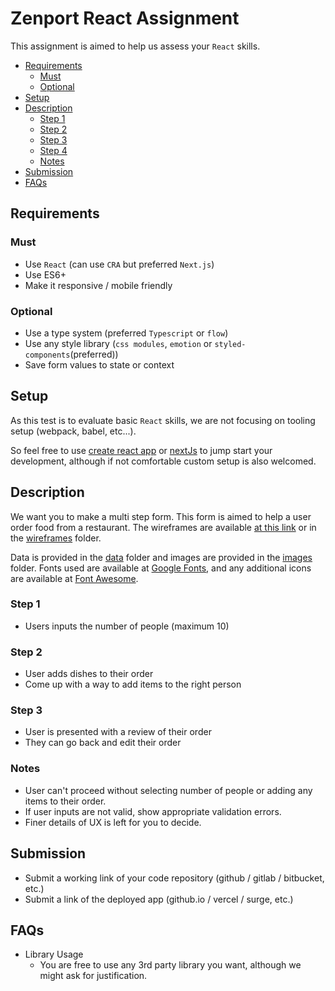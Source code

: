# Zenport React Assignment

This assignment is aimed to help us assess your `React` skills.

<!-- toc -->

* [Requirements](#requirements)
  * [Must](#must)
  * [Optional](#optional)
* [Setup](#setup)
* [Description](#description)
  * [Step 1](#step-1)
  * [Step 2](#step-2)
  * [Step 3](#step-3)
  * [Step 4](#step-4)
  * [Notes](#notes)
* [Submission](#submission)
* [FAQs](#faqs)

<!-- tocstop -->

## Requirements

### Must

* Use `React` (can use `CRA` but preferred `Next.js`)
* Use ES6+
* Make it responsive / mobile friendly

### Optional

* Use a type system (preferred `Typescript` or `flow`)
* Use any style library (`css modules`, `emotion` or `styled-components`(preferred))
* Save form values to state or context

## Setup

As this test is to evaluate basic `React` skills, we are not focusing on tooling setup (webpack, babel, etc...).

So feel free to use [create react app](https://github.com/facebookincubator/create-react-app) or [nextJs](https://nextjs.org/docs/api-reference/create-next-app) to jump start your development, although if not comfortable custom setup is also welcomed.

## Description

We want you to make a multi step form. This form is aimed to help a user order food from a restaurant. The wireframes are available [at this link](https://www.figma.com/file/RsvCqxq86NkWDfW01G6gYa/Coding-Challenge?node-id=1%3A2) or in the [wireframes](https://github.com/zenportinc/frontend-react-challenge/tree/master/wireframes) folder.

Data is provided in the [data](https://github.com/zenportinc/frontend-react-challenge/tree/master/data) folder and images are provided in the [images](https://github.com/zenportinc/frontend-react-challenge/tree/master/images) folder. Fonts used are available at [Google Fonts](https://fonts.google.com/), and any additional icons are available at [Font Awesome](https://fontawesome.com/).

### Step 1

* Users inputs the number of people (maximum 10)

### Step 2

* User adds dishes to their order
* Come up with a way to add items to the right person

### Step 3

* User is presented with a review of their order
* They can go back and edit their order

### Notes

* User can't proceed without selecting number of people or adding any items to their order.
* If user inputs are not valid, show appropriate validation errors.
* Finer details of UX is left for you to decide.

## Submission

* Submit a working link of your code repository (github / gitlab / bitbucket, etc.)
* Submit a link of the deployed app (github.io / vercel / surge, etc.)

## FAQs

* Library Usage
  * You are free to use any 3rd party library you want, although we might ask for justification.
